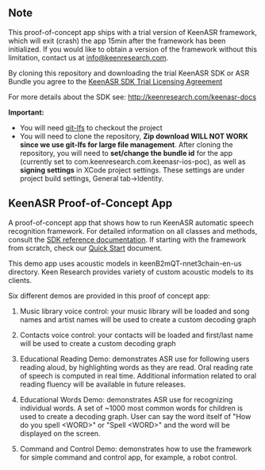 ## Note

This proof-of-concept app ships with a trial version of KeenASR framework, which will exit (crash) the app 15min after the framework has been initialized. If you would like to obtain a version of the framework without this limitation, contact us at info@keenresearch.com.

By cloning this repository and downloading the trial KeenASR SDK or ASR Bundle you agree to the [KeenASR SDK Trial Licensing Agreement](https://keenresearch.com/keenasr-docs/keenasr-trial-sdk-licensing-agreement.html)

For more details about the SDK see: http://keenresearch.com/keenasr-docs

**Important:** 
- You will need [git-lfs](https://git-lfs.github.com/) to checkout the project
- You will need to clone the repository, **Zip download WILL NOT WORK since we use git-lfs for large file management**. After cloning the repository, you will need to **set/change the bundle id** for the app (currently set to com.keenresearch.com.keenasr-ios-poc), as well as **signing settings** in XCode project settings. These settings are under project build settings, General tab->Identity.

## KeenASR Proof-of-Concept App

A proof-of-concept app that shows how to run KeenASR automatic speech recognition framework. For detailed information on all classes and methods, consult the [SDK reference documentation](http://keenresearch.com/keenasr-docs). If starting with the framework from scratch, check our [Quick Start](http://keenresearch.com/keenasr-docs/docs/additional-docs/Quick-Start.html) document.

This demo app uses acoustic models in keenB2mQT-nnet3chain-en-us directory. Keen Research provides variety of custom acoustic models to its clients.

Six different demos are provided in this proof of concept app:

1. Music library voice control: your music library will be loaded and song names and artist names will be used to create a custom decoding graph

2. Contacts voice control: your contacts will be loaded and first/last name will be used to create a custom decoding graph

3. Educational Reading Demo: demonstrates ASR use for following users reading aloud, by highlighting words as they are read. Oral reading rate of speech is computed in real time. Additional information related to oral reading fluency will be available in future releases.

4. Educational Words Demo: demonstrates ASR use for recognizing individual words. A set of ~1000 most common words for children is used to create a decoding graph. User can say the word itself of "How do you spell \<WORD\>" or "Spell \<WORD\>" and the word will be displayed on the screen.

5. Command and Control Demo: demonstrates how to use the framework for simple command and control app, for example, a robot control.
